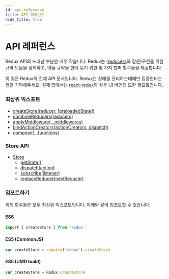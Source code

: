 ```yaml
---
id: api-reference
title: API 레퍼런스
hide_title: true
---
```


# API 레퍼런스

Redux API의 드러난 부분은 매우 작습니다. Redux는 ([reducers](../understanding/thinking-in-redux/Glossary.md#리듀서)와 같은)구현을 위한 규약 모음을 정의하고, 이들 규약을 한데 묶기 위한 몇 가지 헬퍼 함수들을 제공합니다.

이 절은 Redux의 전체 API 문서입니다. Redux는 상태를 관리하는데에만 집중한다는 점을 기억해두세요. 실제 앱에서는 [react-redux](https://github.com/gaearon/react-redux)와 같은 UI 바인딩 또한 필요할겁니다.

### 최상위 익스포트

- [createStore(reducer, [preloadedState])](createStore.md)
- [combineReducers(reducers)](combineReducers.md)
- [applyMiddleware(...middlewares)](applyMiddleware.md)
- [bindActionCreators(actionCreators, dispatch)](bindActionCreators.md)
- [compose(...functions)](compose.md)

### Store API

- [Store](Store.md)
  - [getState()](Store.md#getState)
  - [dispatch(action)](Store.md#dispatch)
  - [subscribe(listener)](Store.md#subscribe)
  - [replaceReducer(nextReducer)](Store.md#replaceReducer)

### 임포트하기

위의 함수들은 모두 최상위 익스포트입니다. 아래와 같이 임포트할 수 있습니다:

#### ES6

```js
import { createStore } from 'redux'
```

#### ES5 (CommonJS)

```js
var createStore = require('redux').createStore
```

#### ES5 (UMD build)

```js
var createStore = Redux.createStore
```
